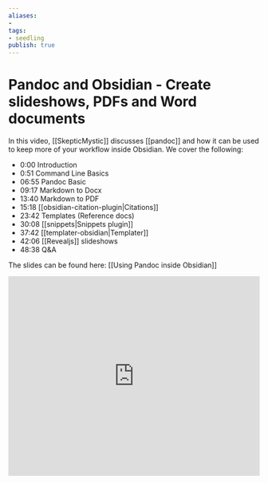 ```yaml
---
aliases: 
- 
tags:
- seedling
publish: true
---
```


# Pandoc and Obsidian - Create slideshows, PDFs and Word documents

In this video, [[SkepticMystic]] discusses [[pandoc]] and how it can be used to keep more of your workflow inside Obsidian. We cover the following:

- 0:00 Introduction
- 0:51 Command Line Basics
- 06:55 Pandoc Basic
- 09:17 Markdown to Docx
- 13:40 Markdown to PDF
- 15:18 [[obsidian-citation-plugin|Citations]]
- 23:42 Templates (Reference docs)
- 30:08 [[snippets|Snippets plugin]]
- 37:42 [[templater-obsidian|Templater]]
- 42:06 [[Revealjs]] slideshows
- 48:38 Q&A

The slides can be found here: [[Using Pandoc inside Obsidian]]

<iframe width="100%" height="400px" src="https://www.youtube.com/embed/yYZiO6CVtj8" title="YouTube video player" frameborder="0" allow="accelerometer; autoplay; clipboard-write; encrypted-media; gyroscope; picture-in-picture" allowfullscreen></iframe>

